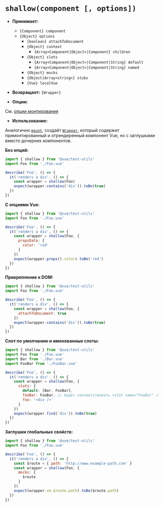 # `shallow(component [, options])`

- **Принимает:**

  - `{Component} component`
  - `{Object} options`
    - `{boolean} attachToDocument`
    - `{Object} context`
      - `{Array<Component|Object>|Component} children`
    - `{Object} slots`
        - `{Array<Component|Object>|Component|String} default`
        - `{Array<Component|Object>|Component|String} named`
    - `{Object} mocks`
    - `{Object|Array<string>} stubs`
    - `{Vue} localVue`

- **Возвращает:** `{Wrapper}`

- **Опции:**

См. [опции монтирования](./options.md)

- **Использование:**

Аналогично [`mount`](mount.md), создаёт [`Wrapper`](wrapper/README.md), который содержит примонтированный и отрендеренный компонент Vue, но с заглушками вместо дочерних компонентов.

**Без опций:**

```js
import { shallow } from '@vue/test-utils'
import Foo from './Foo.vue'

describe('Foo', () => {
  it('renders a div', () => {
    const wrapper = shallow(Foo)
    expect(wrapper.contains('div')).toBe(true)
  })
})
```

**С опциями Vue:**

```js
import { shallow } from '@vue/test-utils'
import Foo from './Foo.vue'

describe('Foo', () => {
  it('renders a div', () => {
    const wrapper = shallow(Foo, {
      propsData: {
        color: 'red'
      }
    })
    expect(wrapper.props().color).toBe('red')
  })
})
```

**Прикрепление к DOM:**

```js
import { shallow } from '@vue/test-utils'
import Foo from './Foo.vue'

describe('Foo', () => {
  it('renders a div', () => {
    const wrapper = shallow(Foo, {
      attachToDocument: true
    })
    expect(wrapper.contains('div')).toBe(true)
  })
})
```

**Слот по умолчанию и именованные слоты:**

```js
import { shallow } from '@vue/test-utils'
import Foo from './Foo.vue'
import Bar from './Bar.vue'
import FooBar from './FooBar.vue'

describe('Foo', () => {
  it('renders a div', () => {
    const wrapper = shallow(Foo, {
      slots: {
        default: [Bar, FooBar],
        fooBar: FooBar, // будет соответствовать <slot name="FooBar" />,
        foo: '<div />'
      }
    })
    expect(wrapper.find('div')).toBe(true)
  })
})
```

**Заглушки глобальных свойств:**

```js
import { shallow } from '@vue/test-utils'
import Foo from './Foo.vue'

describe('Foo', () => {
  it('renders a div', () => {
    const $route = { path: 'http://www.example-path.com' }
    const wrapper = shallow(Foo, {
      mocks: {
        $route
      }
    })
    expect(wrapper.vm.$route.path).toBe($route.path)
  })
})
```
